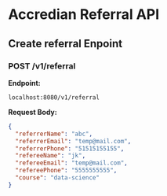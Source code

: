 # Accredian Referral API

## Create referral Enpoint

### **POST /v1/referral**

**Endpoint:**

```
localhost:8080/v1/referral
```

**Request Body:**

```json
{
  "referrerName": "abc",
  "referrerEmail": "temp@mail.com",
  "referrerPhone": "51515155155",
  "refereeName": "jk",
  "refereeEmail": "temp@mail.com",
  "refereePhone": "5555555555",
  "course": "data-science"
}
```

